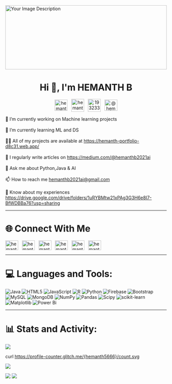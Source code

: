 <img src="https://github.com/hemanth5666/hemanth5666/assets/95521874/5232be33-b4ec-4951-9726-3a55b8f8f504" alt="Your Image Description" width="100%" height="200">

<h1 align="center">Hi 👋, I'm HEMANTH B</h1>

<p align="center">
<a href="https://linkedin.com/in/hemanth-b-57206a22b" target="blank"><img align="center" src="https://raw.githubusercontent.com/rahuldkjain/github-profile-readme-generator/master/src/images/icons/Social/linked-in-alt.svg" alt="hemanth-b-57206a22b" height="35" width="40" /></a>
&nbsp;
<a href="https://dev.to/hemanth5666" target="blank"><img align="center" src="https://dev-to-uploads.s3.amazonaws.com/uploads/logos/resized_logo_UQww2soKuUsjaOGNB38o.png" alt="hemanth5666" height="40" width="40" /></a>
&nbsp;
<a href="https://stackoverflow.com/users/19323370" target="blank"><img align="center" src="https://raw.githubusercontent.com/rahuldkjain/github-profile-readme-generator/master/src/images/icons/Social/stack-overflow.svg" alt="19323370" height="40" width="40" /></a>
&nbsp;
<a href="https://medium.com/@hemanthb2021ai" target="blank"><img align="center" src="https://raw.githubusercontent.com/rahuldkjain/github-profile-readme-generator/master/src/images/icons/Social/medium.svg" alt="@hemanthb2021ai" height="35" width="40" /></a>
</p>

🔭 I’m currently working on Machine learning projects<br><br>🌱 I’m currently learning ML and DS<br><br>👨‍💻 
All of my projects are available at https://hemanth-portfolio-d8c31.web.app/ <br><br>📝 I regularly write articles on https://medium.com/@hemanthb2021ai<br><br>💬 Ask me about Python,Java & AI<br><br>📫 How to reach me hemanthb2021ai@gmail.com<br><br>📄 Know about my experiences https://drive.google.com/drive/folders/1uRYBMtw21xPAg3G3H6e8I7-BfWDBBa76?usp=sharing

---

# 🌐 Connect With Me
<p align="left">
<a href="https://kaggle.com/hemanth5666" target="blank"><img align="center" src="https://raw.githubusercontent.com/rahuldkjain/github-profile-readme-generator/master/src/images/icons/Social/kaggle.svg" alt="hemanth5666" height="30" width="40" /></a>
&nbsp;
<a href="https://fb.com/hemanth" target="blank"><img align="center" src="https://raw.githubusercontent.com/rahuldkjain/github-profile-readme-generator/master/src/images/icons/Social/facebook.svg" alt="hemanth" height="30" width="40" /></a>
&nbsp;
<a href="https://instagram.com/hemanth_182" target="blank"><img align="center" src="https://raw.githubusercontent.com/rahuldkjain/github-profile-readme-generator/master/src/images/icons/Social/instagram.svg" alt="hemanth_182" height="30" width="40" /></a>
&nbsp;
<a href="https://www.hackerrank.com/hemanth2004" target="blank"><img align="center" src="https://raw.githubusercontent.com/rahuldkjain/github-profile-readme-generator/master/src/images/icons/Social/hackerrank.svg" alt="hemanth2004" height="30" width="40" /></a>
&nbsp;
<a href="https://www.leetcode.com/hemanth5666" target="blank"><img align="center" src="https://raw.githubusercontent.com/rahuldkjain/github-profile-readme-generator/master/src/images/icons/Social/leet-code.svg" alt="hemanth5666" height="30" width="40" /></a>
&nbsp;
<a href="https://huggingface.co/hemanth5666" target="blank"><img align="center" src="https://huggingface.co/front/assets/huggingface_logo-noborder.svg" alt="hemanth5666" height="30" width="40" /></a>
</p>

---

# 💻 Languages and Tools:
![Java](https://img.shields.io/badge/java-%23ED8B00.svg?style=flat&logo=openjdk&logoColor=white) ![HTML5](https://img.shields.io/badge/html5-%23E34F26.svg?style=flat&logo=html5&logoColor=white) ![JavaScript](https://img.shields.io/badge/javascript-%23323330.svg?style=flat&logo=javascript&logoColor=%23F7DF1E) ![R](https://img.shields.io/badge/r-%23276DC3.svg?style=flat&logo=r&logoColor=white) ![Python](https://img.shields.io/badge/python-3670A0?style=flat&logo=python&logoColor=ffdd54) ![Firebase](https://img.shields.io/badge/firebase-%23039BE5.svg?style=flat&logo=firebase) ![Bootstrap](https://img.shields.io/badge/bootstrap-%238511FA.svg?style=flat&logo=bootstrap&logoColor=white) ![MySQL](https://img.shields.io/badge/mysql-4479A1.svg?style=flat&logo=mysql&logoColor=white) ![MongoDB](https://img.shields.io/badge/MongoDB-%234ea94b.svg?style=flat&logo=mongodb&logoColor=white) ![NumPy](https://img.shields.io/badge/numpy-%23013243.svg?style=flat&logo=numpy&logoColor=white) ![Pandas](https://img.shields.io/badge/pandas-%23150458.svg?style=flat&logo=pandas&logoColor=white) ![Scipy](https://img.shields.io/badge/SciPy-%230C55A5.svg?style=flat&logo=scipy&logoColor=%white) ![scikit-learn](https://img.shields.io/badge/scikit--learn-%23F7931E.svg?style=flat&logo=scikit-learn&logoColor=white) ![Matplotlib](https://img.shields.io/badge/Matplotlib-%23ffffff.svg?style=flat&logo=Matplotlib&logoColor=black) ![Power Bi](https://img.shields.io/badge/power_bi-F2C811?style=flat&logo=powerbi&logoColor=black)

---

# 📊 Stats and Activity:
![](https://github-readme-stats.vercel.app/api?username=hemanth5666&theme=dark&hide_border=true&include_all_commits=false&count_private=true)

curl https://profile-counter.glitch.me/{hemanth5666}/count.svg

![](https://komarev.com/ghpvc/?username=hemanth5666&abbreviated=true&style=flat&label=views&color=brightgreen)

![](https://github-readme-stats.vercel.app/api/top-langs/?username=hemanth5666&theme=dark&hide_border=true&include_all_commits=false&count_private=true&layout=compact)
![](https://github-readme-activity-graph.vercel.app/graph?username=hemanth5666&theme=github-compact)
